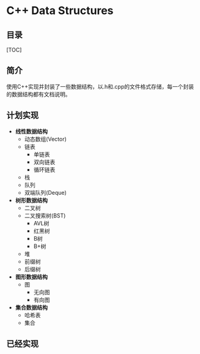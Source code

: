 # C++ Data Structures

<h2>目录</h2>
[TOC]

## 简介
使用C++实现并封装了一些数据结构，以.h和.cpp的文件格式存储，每一个封装的数据结构都有文档说明。

## 计划实现
- **线性数据结构**
    - 动态数组(Vector)
    - 链表
        - 单链表
        - 双向链表
        - 循环链表
    - 栈
    - 队列
    - 双端队列(Deque)
- **树形数据结构**
    - 二叉树
    - 二叉搜索树(BST)
        - AVL树
        - 红黑树
        - B树
        - B+树
    - 堆
    - 前缀树
    - 后缀树
- **图形数据结构**
    - 图
        - 无向图
        - 有向图
- **集合数据结构**
    - 哈希表
    - 集合
## 已经实现